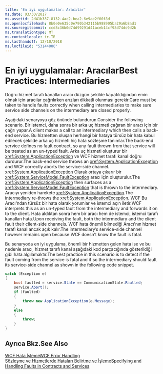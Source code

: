 ```yaml
---
title: 'En iyi uygulamalar: Aracılar'
ms.date: 03/30/2017
ms.assetid: 2d41b337-8132-4ac2-bea2-6e9ae2f00f8d
ms.openlocfilehash: 8b0e0e635c0e790b342115b988905ba29a6b8ad1
ms.sourcegitcommit: ccd8c36b0d74d99291d41aceb14cf98d74dc9d2b
ms.translationtype: MT
ms.contentlocale: tr-TR
ms.lasthandoff: 12/10/2018
ms.locfileid: "53144006"
---
```

# <a name="best-practices-intermediaries"></a><span data-ttu-id="b6224-102">En iyi uygulamalar: Aracılar</span><span class="sxs-lookup"><span data-stu-id="b6224-102">Best Practices: Intermediaries</span></span>
<span data-ttu-id="b6224-103">Doğru hizmet tarafı kanalları aracı düzgün şekilde kapatıldığından emin olmak için aracılar çağrılırken arızları dikkatli olunması gerekir.</span><span class="sxs-lookup"><span data-stu-id="b6224-103">Care must be taken to handle faults correctly when calling intermediaries to make sure service side channels on the intermediary are closed properly.</span></span>  
  
 <span data-ttu-id="b6224-104">Aşağıdaki senaryoyu göz önünde bulundurun.</span><span class="sxs-lookup"><span data-stu-id="b6224-104">Consider the following scenario.</span></span> <span data-ttu-id="b6224-105">Bir istemci, daha sonra bir arka uç hizmeti çağıran bir aracı için bir çağrı yapar.</span><span class="sxs-lookup"><span data-stu-id="b6224-105">A client makes a call to an intermediary which then calls a back-end service.</span></span>  <span data-ttu-id="b6224-106">Bu hizmetten oluşan herhangi bir hataya türsüz bir hata kabul edilecek şekilde arka uç hizmeti hiç hata sözleşme tanımlar.</span><span class="sxs-lookup"><span data-stu-id="b6224-106">The back-end service defines no fault contract, so any fault thrown from that service will be treated as an un-typed fault.</span></span>  <span data-ttu-id="b6224-107">Arka uç hizmeti oluşturur bir <xref:System.ApplicationException> ve WCF hizmet tarafı kanal doğru durdurur.</span><span class="sxs-lookup"><span data-stu-id="b6224-107">The back-end service throws an <xref:System.ApplicationException> and WCF correctly aborts the service-side channel.</span></span> <span data-ttu-id="b6224-108"><xref:System.ApplicationException> Olarak ortaya çıkarır bir <xref:System.ServiceModel.FaultException> aracı için oluşturulur.</span><span class="sxs-lookup"><span data-stu-id="b6224-108">The <xref:System.ApplicationException> then surfaces as a <xref:System.ServiceModel.FaultException> that is thrown to the intermediary.</span></span> <span data-ttu-id="b6224-109">Aracıyı yeniden harekete <xref:System.ApplicationException>.</span><span class="sxs-lookup"><span data-stu-id="b6224-109">The intermediary re-throws the <xref:System.ApplicationException>.</span></span> <span data-ttu-id="b6224-110">WCF Bu Aracı'ndan türsüz bir hata olarak yorumlar ve istemci açın iletir.</span><span class="sxs-lookup"><span data-stu-id="b6224-110">WCF interprets this as an un-typed fault from the intermediary and forwards it on to the client.</span></span> <span data-ttu-id="b6224-111">Hata aldıktan sonra hem bir aracı hem de istemci, istemci tarafı kanalları hata.</span><span class="sxs-lookup"><span data-stu-id="b6224-111">Upon receiving the fault, both the intermediary and the client fault their client-side channels.</span></span> <span data-ttu-id="b6224-112">WCF hata önemli bilmediği Aracı'nın hizmet tarafı kanal ancak açık kalır.</span><span class="sxs-lookup"><span data-stu-id="b6224-112">The intermediary’s service-side channel however remains open because WCF doesn’t know the fault is fatal.</span></span>  
  
 <span data-ttu-id="b6224-113">Bu senaryoda en iyi uygulama, önemli bir hizmetten gelen hata ise ve bu nedenle aracı, hizmet tarafı kanal aşağıdaki kod parçacığında gösterildiği gibi hata algılamaktır.</span><span class="sxs-lookup"><span data-stu-id="b6224-113">The best practice in this scenario is to detect if the fault coming from the service is fatal and if so the intermediary should fault its service-side channel as shown in the following code snippet.</span></span>  
  
```csharp  
catch (Exception e)  
{  
    bool faulted = service.State == CommunicationState.Faulted;  
    service.Abort();  
    if (faulted)  
    {  
        throw new ApplicationException(e.Message);  
    }  
    else  
    {  
        throw;  
    }  
}  
```  
  
## <a name="see-also"></a><span data-ttu-id="b6224-114">Ayrıca Bkz.</span><span class="sxs-lookup"><span data-stu-id="b6224-114">See Also</span></span>  
 [<span data-ttu-id="b6224-115">WCF Hata İşleme</span><span class="sxs-lookup"><span data-stu-id="b6224-115">WCF Error Handling</span></span>](../../../docs/framework/wcf/wcf-error-handling.md)  
 [<span data-ttu-id="b6224-116">Sözleşme ve Hizmetlerde Hataları Belirtme ve İşleme</span><span class="sxs-lookup"><span data-stu-id="b6224-116">Specifying and Handling Faults in Contracts and Services</span></span>](../../../docs/framework/wcf/specifying-and-handling-faults-in-contracts-and-services.md)

